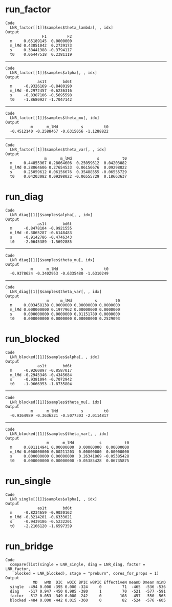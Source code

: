 # run_factor

    Code
      LNR_factor[[1]]$samples$theta_lambda[, , idx]
    Output
                    F1         F2
      m     0.65189145  0.0000000
      m_lMd 0.43051042  0.2739173
      s     0.38441388 -0.3794117
      t0    0.06447518  0.2381119

---

    Code
      LNR_factor[[1]]$samples$alpha[, , idx]
    Output
                  as1t       bd6t
      m     -0.9326169 -0.8480190
      m_lMd -0.2972457 -0.6236316
      s     -0.8387106 -0.5695598
      t0    -1.8680927 -1.7047142

---

    Code
      LNR_factor[[1]]$samples$theta_mu[, idx]
    Output
               m      m_lMd          s         t0 
      -0.4512140 -0.2588467 -0.6315056 -1.1288822 

---

    Code
      LNR_factor[[1]]$samples$theta_var[, , idx]
    Output
                     m      m_lMd           s          t0
      m     0.44855967 0.28064606  0.25059612  0.04203082
      m_lMd 0.28064606 0.27654533  0.06156676  0.09298022
      s     0.25059612 0.06156676  0.35488555 -0.06555729
      t0    0.04203082 0.09298022 -0.06555729  0.18663637

# run_diag

    Code
      LNR_diag[[1]]$samples$alpha[, , idx]
    Output
                  as1t       bd6t
      m     -0.8478104 -0.9921555
      m_lMd -0.3865287 -0.6148483
      s     -0.9142786 -0.4746343
      t0    -2.0645389 -1.5692885

---

    Code
      LNR_diag[[1]]$samples$theta_mu[, idx]
    Output
               m      m_lMd          s         t0 
      -0.9378624 -0.3402953 -0.6335480 -1.6310249 

---

    Code
      LNR_diag[[1]]$samples$theta_var[, , idx]
    Output
                      m     m_lMd          s        t0
      m     0.003458138 0.0000000 0.00000000 0.0000000
      m_lMd 0.000000000 0.1977962 0.00000000 0.0000000
      s     0.000000000 0.0000000 0.01151789 0.0000000
      t0    0.000000000 0.0000000 0.00000000 0.2529093

# run_blocked

    Code
      LNR_blocked[[1]]$samples$alpha[, , idx]
    Output
                  as1t       bd6t
      m     -0.9260897 -0.8587017
      m_lMd -0.2945346 -0.4345684
      s     -0.9381094 -0.7072942
      t0    -1.9666953 -1.8735804

---

    Code
      LNR_blocked[[1]]$samples$theta_mu[, idx]
    Output
               m      m_lMd          s         t0 
      -0.9364989 -0.3636221 -0.5077303 -2.0114817 

---

    Code
      LNR_blocked[[1]]$samples$theta_var[, , idx]
    Output
                      m      m_lMd           s          t0
      m     0.001114941 0.00000000  0.00000000  0.00000000
      m_lMd 0.000000000 0.00211203  0.00000000  0.00000000
      s     0.000000000 0.00000000  0.26341869 -0.05385428
      t0    0.000000000 0.00000000 -0.05385428  0.06735875

# run_single

    Code
      LNR_single[[1]]$samples$alpha[, , idx]
    Output
                  as1t       bd6t
      m     -0.8234659 -0.9020162
      m_lMd -0.3214201 -0.6333021
      s     -0.9439186 -0.5232201
      t0    -2.2166120 -1.6597359

# run_bridge

    Code
      compare(list(single = LNR_single, diag = LNR_diag, factor = LNR_factor,
        blocked = LNR_blocked), stage = "preburn", cores_for_props = 1)
    Output
                MD   wMD  DIC  wDIC BPIC wBPIC EffectiveN meanD Dmean minD
      single  -494 0.000 -395 0.000 -324     0         71  -465  -536 -536
      diag    -517 0.947 -450 0.985 -380     1         70  -521  -577 -591
      factor  -512 0.053 -349 0.000 -242     0        108  -457  -550 -565
      blocked -484 0.000 -442 0.015 -360     0         82  -524  -576 -605

